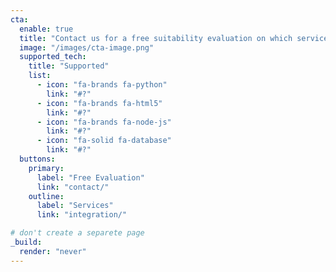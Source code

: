 ```yaml
---
cta:
  enable: true
  title: "Contact us for a free suitability evaluation on which service is right for you!"
  image: "/images/cta-image.png"
  supported_tech:
    title: "Supported"
    list:
      - icon: "fa-brands fa-python"
        link: "#?"
      - icon: "fa-brands fa-html5"
        link: "#?"
      - icon: "fa-brands fa-node-js"
        link: "#?"
      - icon: "fa-solid fa-database"
        link: "#?"
  buttons:
    primary:
      label: "Free Evaluation"
      link: "contact/"
    outline:
      label: "Services"
      link: "integration/"

# don't create a separete page
_build:
  render: "never"
---
```

